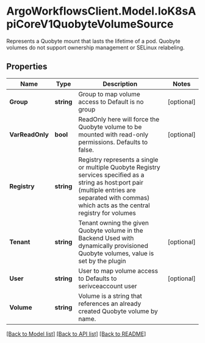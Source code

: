 # ArgoWorkflowsClient.Model.IoK8sApiCoreV1QuobyteVolumeSource
Represents a Quobyte mount that lasts the lifetime of a pod. Quobyte volumes do not support ownership management or SELinux relabeling.

## Properties

Name | Type | Description | Notes
------------ | ------------- | ------------- | -------------
**Group** | **string** | Group to map volume access to Default is no group | [optional] 
**VarReadOnly** | **bool** | ReadOnly here will force the Quobyte volume to be mounted with read-only permissions. Defaults to false. | [optional] 
**Registry** | **string** | Registry represents a single or multiple Quobyte Registry services specified as a string as host:port pair (multiple entries are separated with commas) which acts as the central registry for volumes | 
**Tenant** | **string** | Tenant owning the given Quobyte volume in the Backend Used with dynamically provisioned Quobyte volumes, value is set by the plugin | [optional] 
**User** | **string** | User to map volume access to Defaults to serivceaccount user | [optional] 
**Volume** | **string** | Volume is a string that references an already created Quobyte volume by name. | 

[[Back to Model list]](../README.md#documentation-for-models) [[Back to API list]](../README.md#documentation-for-api-endpoints) [[Back to README]](../README.md)

